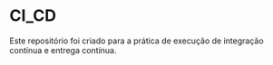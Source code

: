 # CI_CD

Este repositório foi criado para a prática de execução de integração contínua e entrega contínua.